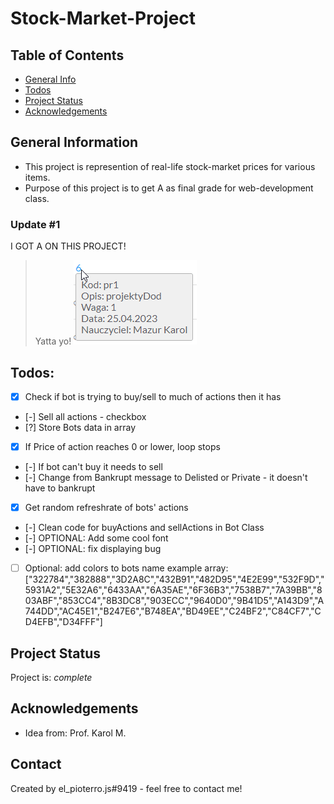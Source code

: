 # Stock-Market-Project

## Table of Contents

- [General Info](#general-information)
- [Todos](#todos)
- [Project Status](#project-status)
- [Acknowledgements](#acknowledgements)
<!-- * [License](#license) -->

## General Information

- This project is represention of real-life stock-market prices for various items.
- Purpose of this project is to get A as final grade for web-development class.

### Update #1

I GOT A ON THIS PROJECT!

> Yatta yo!
> ![Grade image](grade_img.png)

## Todos:

- [x] Check if bot is trying to buy/sell to much of actions then it has
- [-] Sell all actions - checkbox
- [?] Store Bots data in array
- [x] If Price of action reaches 0 or lower, loop stops
- [-] If bot can't buy it needs to sell
- [-] Change from Bankrupt message to Delisted or Private - it doesn't have to bankrupt
- [x] Get random refreshrate of bots' actions
- [-] Clean code for buyActions and sellActions in Bot Class
- [-] OPTIONAL: Add some cool font
- [-] OPTIONAL: fix displaying bug
<!-- ![image](screenshot1.png) -->
- [ ] Optional: add colors to bots name example array:
      ["322784","382888","3D2A8C","432B91","482D95","4E2E99","532F9D","5931A2","5E32A6","6433AA","6A35AE","6F36B3","7538B7","7A39BB","803ABF","853CC4","8B3DC8","903ECC","9640D0","9B41D5","A143D9","A744DD","AC45E1","B247E6","B748EA","BD49EE","C24BF2","C84CF7","CD4EFB","D34FFF"]

## Project Status

Project is: _complete_

<!-- _in progress_ / _complete_ / _no longer being worked on_. If you are no longer working on it, provide reasons why. -->

## Acknowledgements

- Idea from: Prof. Karol M.

## Contact

Created by el_pioterro.js#9419 - feel free to contact me!

<!-- Optional -->
<!-- ## License -->
<!-- This project is open source and available under the [... License](). -->

<!-- You don't have to include all sections - just the one's relevant to your project -->
